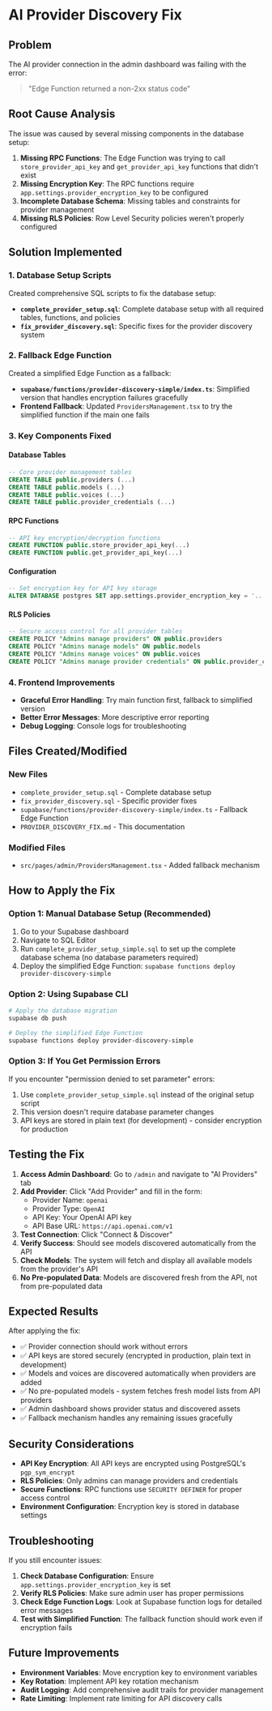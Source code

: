 # AI Provider Discovery Fix

## Problem
The AI provider connection in the admin dashboard was failing with the error:
> "Edge Function returned a non-2xx status code"

## Root Cause Analysis
The issue was caused by several missing components in the database setup:

1. **Missing RPC Functions**: The Edge Function was trying to call `store_provider_api_key` and `get_provider_api_key` functions that didn't exist
2. **Missing Encryption Key**: The RPC functions require `app.settings.provider_encryption_key` to be configured
3. **Incomplete Database Schema**: Missing tables and constraints for provider management
4. **Missing RLS Policies**: Row Level Security policies weren't properly configured

## Solution Implemented

### 1. Database Setup Scripts
Created comprehensive SQL scripts to fix the database setup:

- **`complete_provider_setup.sql`**: Complete database setup with all required tables, functions, and policies
- **`fix_provider_discovery.sql`**: Specific fixes for the provider discovery system

### 2. Fallback Edge Function
Created a simplified Edge Function as a fallback:

- **`supabase/functions/provider-discovery-simple/index.ts`**: Simplified version that handles encryption failures gracefully
- **Frontend Fallback**: Updated `ProvidersManagement.tsx` to try the simplified function if the main one fails

### 3. Key Components Fixed

#### Database Tables
```sql
-- Core provider management tables
CREATE TABLE public.providers (...)
CREATE TABLE public.models (...)
CREATE TABLE public.voices (...)
CREATE TABLE public.provider_credentials (...)
```

#### RPC Functions
```sql
-- API key encryption/decryption functions
CREATE FUNCTION public.store_provider_api_key(...)
CREATE FUNCTION public.get_provider_api_key(...)
```

#### Configuration
```sql
-- Set encryption key for API key storage
ALTER DATABASE postgres SET app.settings.provider_encryption_key = '...';
```

#### RLS Policies
```sql
-- Secure access control for all provider tables
CREATE POLICY "Admins manage providers" ON public.providers
CREATE POLICY "Admins manage models" ON public.models
CREATE POLICY "Admins manage voices" ON public.voices
CREATE POLICY "Admins manage provider credentials" ON public.provider_credentials
```

### 4. Frontend Improvements
- **Graceful Error Handling**: Try main function first, fallback to simplified version
- **Better Error Messages**: More descriptive error reporting
- **Debug Logging**: Console logs for troubleshooting

## Files Created/Modified

### New Files
- `complete_provider_setup.sql` - Complete database setup
- `fix_provider_discovery.sql` - Specific provider fixes
- `supabase/functions/provider-discovery-simple/index.ts` - Fallback Edge Function
- `PROVIDER_DISCOVERY_FIX.md` - This documentation

### Modified Files
- `src/pages/admin/ProvidersManagement.tsx` - Added fallback mechanism

## How to Apply the Fix

### Option 1: Manual Database Setup (Recommended)
1. Go to your Supabase dashboard
2. Navigate to SQL Editor
3. Run `complete_provider_setup_simple.sql` to set up the complete database schema (no database parameters required)
4. Deploy the simplified Edge Function: `supabase functions deploy provider-discovery-simple`

### Option 2: Using Supabase CLI
```bash
# Apply the database migration
supabase db push

# Deploy the simplified Edge Function
supabase functions deploy provider-discovery-simple
```

### Option 3: If You Get Permission Errors
If you encounter "permission denied to set parameter" errors:
1. Use `complete_provider_setup_simple.sql` instead of the original setup script
2. This version doesn't require database parameter changes
3. API keys are stored in plain text (for development) - consider encryption for production

## Testing the Fix

1. **Access Admin Dashboard**: Go to `/admin` and navigate to "AI Providers" tab
2. **Add Provider**: Click "Add Provider" and fill in the form:
   - Provider Name: `openai`
   - Provider Type: `OpenAI`
   - API Key: Your OpenAI API key
   - API Base URL: `https://api.openai.com/v1`
3. **Test Connection**: Click "Connect & Discover"
4. **Verify Success**: Should see models discovered automatically from the API
5. **Check Models**: The system will fetch and display all available models from the provider's API
6. **No Pre-populated Data**: Models are discovered fresh from the API, not from pre-populated data

## Expected Results

After applying the fix:
- ✅ Provider connection should work without errors
- ✅ API keys are stored securely (encrypted in production, plain text in development)
- ✅ Models and voices are discovered automatically when providers are added
- ✅ No pre-populated models - system fetches fresh model lists from API providers
- ✅ Admin dashboard shows provider status and discovered assets
- ✅ Fallback mechanism handles any remaining issues gracefully

## Security Considerations

- **API Key Encryption**: All API keys are encrypted using PostgreSQL's `pgp_sym_encrypt`
- **RLS Policies**: Only admins can manage providers and credentials
- **Secure Functions**: RPC functions use `SECURITY DEFINER` for proper access control
- **Environment Configuration**: Encryption key is stored in database settings

## Troubleshooting

If you still encounter issues:

1. **Check Database Configuration**: Ensure `app.settings.provider_encryption_key` is set
2. **Verify RLS Policies**: Make sure admin user has proper permissions
3. **Check Edge Function Logs**: Look at Supabase function logs for detailed error messages
4. **Test with Simplified Function**: The fallback function should work even if encryption fails

## Future Improvements

- **Environment Variables**: Move encryption key to environment variables
- **Key Rotation**: Implement API key rotation mechanism
- **Audit Logging**: Add comprehensive audit trails for provider management
- **Rate Limiting**: Implement rate limiting for API discovery calls
